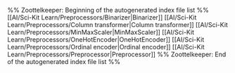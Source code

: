 %% Zoottelkeeper: Beginning of the autogenerated index file list  %%
 [[AI/Sci-Kit Learn/Preprocessors/Binarizer|Binarizer]]
 [[AI/Sci-Kit Learn/Preprocessors/Column transformer|Column transformer]]
 [[AI/Sci-Kit Learn/Preprocessors/MinMaxScaler|MinMaxScaler]]
 [[AI/Sci-Kit Learn/Preprocessors/OneHotEncoder|OneHotEncoder]]
 [[AI/Sci-Kit Learn/Preprocessors/Ordinal encoder|Ordinal encoder]]
 [[AI/Sci-Kit Learn/Preprocessors/Preprocessor|Preprocessor]]
%% Zoottelkeeper: End of the autogenerated index file list  %%
